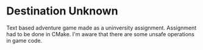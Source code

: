# Destination Unknown
Text based adventure game made as a uninversity assignment. Assignment had to be done in CMake.
I'm aware that there are some unsafe operations in game code.

